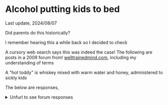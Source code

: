 # Alcohol putting kids to bed

Last update, 2024/08/07

Did parents do this historically?

I remember hearing this a while back so I decided to check

A cursory web search says this was indeed the case! The following are posts in a 2009 forum from! [welltrainedmind.com](https://forums.welltrainedmind.com/topic/133159-did-your-parents-or-grandparents-medicate-children-with-alcohol/), including my understanding of terms

A "hot toddy" is whiskey mixed with warm water and honey, administered to sickly kids

The below are responses,

<details><summary>Unfurl to see forum responses</summary>

<p style="text-align: left;">Whiskey, honey and lemon during a bout of whooping cough, but the whiskey was only a splash with everything else on a spoon,</p>

<p style="text-align: right;">
Mother rubbing bourbon on baby sisters gum when she was teething
</p>


I think it had a lot to do with society's view of alcohol and children. So many older stories I've read (Wuthering Heights comes immediately to mind) include children with bits of alcohol as almost nonchalante. I'm fairly certain that if I would have told anyone at school mom or dad gave me a shot of whiskey to help me sleep, someone would have been knocking on thier door shortly thereafter.
my mom never bought any medicines when I was a child. My brother and I were either given a spoon of sugar covered in whiskey (gross) or a mustard plaster with onions pinned to our shirt at night (double gross). I have never been able to drink whiskey as to me, it means medicine lol.

<p style="text-align: left;">
Unless you count things like Robitussin, which was alcohol based when I was a kid. I generally give my kids tinctures when they have something I feel I need to treat, and I give them sublingually (under the tongue) so the herbs are absorbed more directly.</p>

<p style="text-align: right;">remember being given hot toddies or the pujeen (sp?) when I was a child by my great aunt:) It did me no harm and I fondly remember it as a comfort when I was sick. think of Mrs. Slocombe on Are You Being Served?</p>


<p style="text-align: left;">We have always preferred alternative and old fashion remedies, but it was not until last winter that my husband began making himself a hot toddies before bed to rest when he had a really bad cold. I have got to say that he rested well and got over it quickly. I have had one have helped me a time or two since.</p>

<p style="text-align: right;">
We have not given any to our daughter yet--she has not had such bad symptoms since then--but I think neither of us would be opposed to do so should she have really bad symptoms and unable to rest.</p>

 
<p style="text-align: left;">on another note, my mother was born blue at home and the doctor walked away saying she would not live the night. they were a poor family and this was in 1940. my grandfather gave her drops of sherry to warm her and rubbed/massaged her until she was warm, pink, and responsive. obviously, she lived.</p>

<p style="text-align: right;">No, but four years ago I had a flight attendant comp me a bottle of whiskey while I was holding my crying 1 year old "in case I needed a little something for her gums."</p>

<p style="text-align: left;">
My dad who was very against alcohol began drinking 'hot toddy's' when he was in the last stages of colon cancer. It seemed to make things a little more bearable for him.</p>


<p style="text-align: right;">
I had a horrible cough, and she knew a man who made moonshine. So she sent my daddy to see the man and buy the moonshine, and then she gave it to me. I don't know what she mixed with it, though. I don't remember the incident at all, but the story has become part of our family's lore.</p>

 
<p style="text-align: left;">
I remember Granny giving me paregoric (camphorated tincture of opium) too, on more than one occasion when I was sick as a young child. At the time (1960s), paregoric could be bought over the counter. I remember that it tasted kind of like licorice, which I did not like.
<p style="text-align: right;">

 

<p style="text-align: right;">
Several years later, when I was a young teen, I remember Granny giving me a big serving spoon full of whiskey mixed with sugar when I had menstrual cramps.</p>

p. my grandparents did. Good Irish catholics. My dad always only just threatened us with a stiff shot of whiskey when we were sick. He was much too fond of the stuff to use it as medicine for children!


Members
 15.8k
Posted October 13, 2009
When my son was born, my MIL told me that she used to mix a shot of vodka with the formula in DH's baby bottle "so he would sleep through the night and [FIL] wouldn't have to get up and feed him." Like she was doing my FIL a favor! :blink:

 

Jackie
 I was sick and couldn't stop coughing, my parents would give me a teaspoon of whiskey (usually Wild Turkey) with a marshmallow "chaser".

 

Nasty stuff but it worked.

 

With my dc I just use regular cough syrup, which they think is nasty stuff.

remember my mom having Paragoric by prescription and we would get a dose of that for almost anything. I am pretty sure our pediatrician prescribed this. I can still recall that it tasted like straight scotch! (Not that I knew that at the time!) It was also an added ingredient in a diarrhea medicine that we used to have to take from time to time. I remember asking a pharmacist where I could get some once after I had my own children, and was told it was a narcotic! Wow, was I surprised! This may explain a lot about my siblings and me :lol:/
my mother made us drink cooking sherry when we were sick. I cannot stand drinking alcohol to this day, it just reminds me of vomiting.

oth my parents and grandparents did this and I am also one of the parents old enough to have done this as well. I have recently had this unofficially recommended to me by licensed medical personnel. Alcohol or narcotics are effective cough medicines because they act on the cough center of the brain and dull the cough reflex. They are more effective than over the counter cough medicines that do not contain alcohol. As a matter of fact, narcotic cough syrups are the strongest narcotic available by prescription (percentage wise) because they don't mix it with tylonol to prevent overdose. Even still there is nothing that is one hundred percent effective in preventing a cough. Hot toddies are also good for sore throats of other forms of mild pain. It is pretty imporatant to get the dosing right in a child and it is illegal in many states.

No alcohol here and my parents were European. They did drink occasionally and my father used to have one beer every night after coming home but they didn't give us any. We had Robitussin for coughs and Mercurochrome for cuts. MY dh is always saying we need to get some Mercurochrome but we use polysporin instead.

Didn't read the other posts, and I don't know if this counts as medicating or not, but, my bio-father would give my 2 little brothers and me rum and coke to knock us out at night so he could drink himself on the weekends he had us. Sad, but, true and it did work. I think I was 5 so that would make my brothers 3 and 1. When I think about that, it makes me sick.

 

My grandma would rub a little whiskey on our gums when we were teething--not a lot just a little rub to the area the tooth was coming in on. From what I hear, that worked great.
</details>
